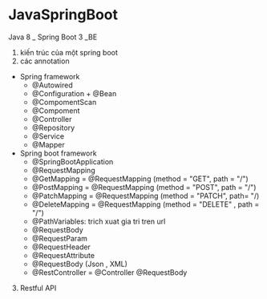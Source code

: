 # JavaSpringBoot
Java 8 _ Spring Boot 3 _BE

1. kiến trúc của một spring boot
2. các annotation
  - Spring framework
    - @Autowired
    - @Configuration + @Bean
    - @CompomentScan
    - @Compoment
    - @Controller
    - @Repository
    - @Service
    - @Mapper
  - Spring boot framework
    - @SpringBootApplication
    - @RequestMapping
    - @GetMapping = @RequestMapping (method = "GET", path = "/")
    - @PostMapping = @RequestMapping (method = "POST", path = "/")
    - @PatchMapping = @RequestMapping (method = "PATCH", path= "/) 
    - @DeleteMapping = @RequestMapping (method = "DELETE" , path = "/")
    - @PathVariables: trich xuat gia tri tren url
    - @RequestBody
    - @RequestParam
    - @RequestHeader
    - @RequestAttribute
    - @RequestBody (Json , XML)
    - @RestController = @Controller @RequestBody 
3. Restful API


